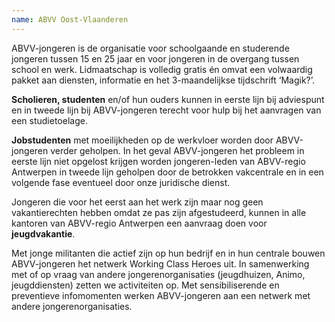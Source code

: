 ```yaml
---
name: ABVV Oost-Vlaanderen
---
```

ABVV-jongeren is de organisatie voor schoolgaande en studerende jongeren tussen 15 en 25 jaar en voor jongeren in de overgang tussen school en werk. Lidmaatschap is volledig gratis én omvat een volwaardig pakket aan diensten, informatie en het 3-maandelijkse tijdschrift ‘Magik?’.

**Scholieren, studenten** en/of hun ouders kunnen in eerste lijn bij adviespunt en in tweede lijn bij ABVV-jongeren terecht voor hulp bij het aanvragen van een studietoelage.

**Jobstudenten** met moeilijkheden op de werkvloer worden door ABVV-jongeren verder geholpen. In het geval ABVV-jongeren het probleem in eerste lijn niet opgelost krijgen worden jongeren-leden van ABVV-regio Antwerpen in tweede lijn geholpen door de betrokken vakcentrale en in een volgende fase eventueel door onze juridische dienst.

Jongeren die voor het eerst aan het werk zijn maar nog geen vakantierechten hebben omdat ze pas zijn afgestudeerd, kunnen in alle kantoren van ABVV-regio Antwerpen een aanvraag doen voor **jeugdvakantie**.

Met jonge militanten die actief zijn op hun bedrijf en in hun centrale bouwen ABVV-jongeren het netwerk Working Class Heroes uit. In samenwerking met of op vraag van andere jongerenorganisaties (jeugdhuizen, Animo, jeugddiensten) zetten we activiteiten op. Met sensibiliserende en preventieve infomomenten werken ABVV-jongeren aan een netwerk met andere jongerenorganisaties. 

